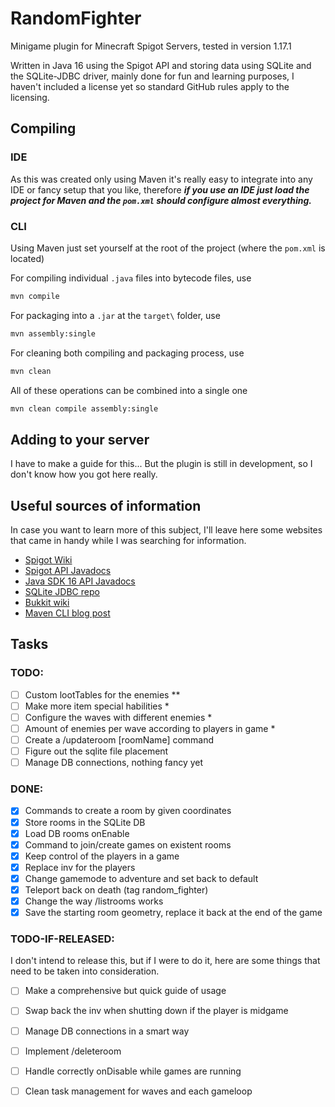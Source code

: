 # RandomFighter
Minigame plugin for Minecraft Spigot Servers, tested in version 1.17.1

Written in Java 16 using the Spigot API and storing data using SQLite and the SQLite-JDBC driver,
mainly done for fun and learning purposes, I haven't included a license yet so standard GitHub 
rules apply to the licensing.

## Compiling
### IDE
As this was created only using Maven it's really easy to integrate into any IDE or fancy setup that
you like, therefore ***if you use an IDE just load the project for Maven and the `pom.xml` should
configure almost everything.***

### CLI
Using Maven just set yourself at the root of the project (where the `pom.xml` is located)

For compiling individual `.java` files into bytecode files, use
```bash
mvn compile
```

For packaging into a `.jar` at the `target\` folder, use
```bash
mvn assembly:single
```

For cleaning both compiling and packaging process, use
```bash
mvn clean
```

All of these operations can be combined into a single one
```bash
mvn clean compile assembly:single
```

## Adding to your server
I have to make a guide for this... But the plugin is still in development, so I don't know how you
got here really.

## Useful sources of information
In case you want to learn more of this subject, I'll leave here some websites that came in handy
while I was searching for information.
- [Spigot Wiki](https://www.spigotmc.org/wiki/index/)
- [Spigot API Javadocs](https://hub.spigotmc.org/javadocs/spigot/)
- [Java SDK 16 API Javadocs](https://docs.oracle.com/en/java/javase/16/docs/api/index.html)
- [SQLite JDBC repo](https://github.com/xerial/sqlite-jdbc)
- [Bukkit wiki](https://bukkit.fandom.com/wiki/Main_Page)
- [Maven CLI blog post](https://www.sohamkamani.com/java/cli-app-with-maven/)

## Tasks
### TODO:
- [ ] Custom lootTables for the enemies **
- [ ] Make more item special habilities *
- [ ] Configure the waves with different enemies *
- [ ] Amount of enemies per wave according to players in game *
- [ ] Create a /updateroom [roomName] command
- [ ] Figure out the sqlite file placement
- [ ] Manage DB connections, nothing fancy yet

### DONE:
- [x] Commands to create a room by given coordinates
- [x] Store rooms in the SQLite DB
- [x] Load DB rooms onEnable
- [x] Command to join/create games on existent rooms
- [x] Keep control of the players in a game
- [x] Replace inv for the players
- [x] Change gamemode to adventure and set back to default
- [x] Teleport back on death (tag random_fighter)
- [x] Change the way /listrooms works
- [x] Save the starting room geometry, replace it back at the end of the game

### TODO-IF-RELEASED:
I don't intend to release this, but if I were to do it, here are some things that need to be taken
into consideration.
- [ ] Make a comprehensive but quick guide of usage
- [ ] Swap back the inv when shutting down if the player is midgame
- [ ] Manage DB connections in a smart way
- [ ] Implement /deleteroom
- [ ] Handle correctly onDisable while games are running
- [ ] Clean task management for waves and each gameloop

